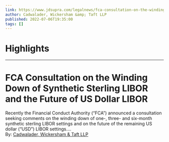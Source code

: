 ```yaml
---
link: https://www.jdsupra.com/legalnews/fca-consultation-on-the-winding-down-of-2535257/
author: Cadwalader, Wickersham &amp; Taft LLP
published: 2022-07-06T19:35:00
tags: []
---
```

# Highlights


---
# FCA Consultation on the Winding Down of Synthetic Sterling LIBOR and the Future of US Dollar LIBOR
Recently the Financial Conduct Authority (“FCA”) announced a consultation seeking comments on the winding down of one-, three- and six-month synthetic sterling LIBOR settings and on the future of the remaining US dollar (“USD”) LIBOR settings....  
By: [Cadwalader, Wickersham & Taft LLP](https://www.jdsupra.com/profile/cadwalader_wickersham_taft/)